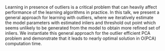 Learning in presence of outliers is a critical problem that can heavily affect performance of the learning algorithms in practice. In this talk, we present a general approach for learning with outliers, where we iteratively estimate the model parameters with estimated inliers and threshold out point which seems unlikely to be generated from the model to obtain more refined set of inliers. We instantiate this general approach for the outlier efficient PCA problem and demonstrate that it leads to nearly optimal solution in O(PCA) computation time.
